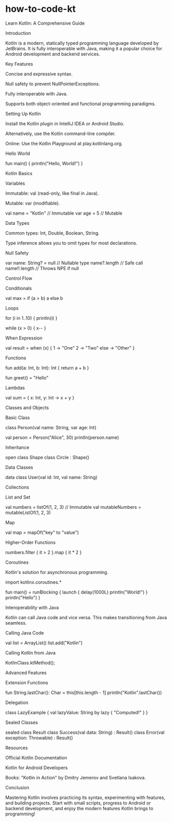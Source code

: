 # how-to-code-kt

Learn Kotlin: A Comprehensive Guide

Introduction

Kotlin is a modern, statically typed programming language developed by JetBrains. It is fully interoperable with Java, making it a popular choice for Android development and backend services.

Key Features

Concise and expressive syntax.

Null safety to prevent NullPointerExceptions.

Fully interoperable with Java.

Supports both object-oriented and functional programming paradigms.

Setting Up Kotlin

Install the Kotlin plugin in IntelliJ IDEA or Android Studio.

Alternatively, use the Kotlin command-line compiler.

Online: Use the Kotlin Playground at play.kotlinlang.org.

Hello World

fun main() {
    println("Hello, World!")
}

Kotlin Basics

Variables

Immutable: val (read-only, like final in Java).

Mutable: var (modifiable).

val name = "Kotlin" // Immutable
var age = 5         // Mutable

Data Types

Common types: Int, Double, Boolean, String.

Type inference allows you to omit types for most declarations.

Null Safety

var name: String? = null  // Nullable type
name?.length              // Safe call
name!!.length             // Throws NPE if null

Control Flow

Conditionals

val max = if (a > b) a else b

Loops

for (i in 1..10) {
    println(i)
}

while (x > 0) {
    x--
}

When Expression

val result = when (x) {
    1 -> "One"
    2 -> "Two"
    else -> "Other"
}

Functions

fun add(a: Int, b: Int): Int {
    return a + b
}

fun greet() = "Hello"

Lambdas

val sum = { x: Int, y: Int -> x + y }

Classes and Objects

Basic Class

class Person(val name: String, var age: Int)

val person = Person("Alice", 30)
println(person.name)

Inheritance

open class Shape
class Circle : Shape()

Data Classes

data class User(val id: Int, val name: String)

Collections

List and Set

val numbers = listOf(1, 2, 3)  // Immutable
val mutableNumbers = mutableListOf(1, 2, 3)

Map

val map = mapOf("key" to "value")

Higher-Order Functions

numbers.filter { it > 2 }.map { it * 2 }

Coroutines

Kotlin's solution for asynchronous programming.

import kotlinx.coroutines.*

fun main() = runBlocking {
    launch {
        delay(1000L)
        println("World!")
    }
    println("Hello")
}

Interoperability with Java

Kotlin can call Java code and vice versa. This makes transitioning from Java seamless.

Calling Java Code

val list = ArrayList<String>()
list.add("Kotlin")

Calling Kotlin from Java

KotlinClass.ktMethod();

Advanced Features

Extension Functions

fun String.lastChar(): Char = this[this.length - 1]
println("Kotlin".lastChar())

Delegation

class LazyExample {
    val lazyValue: String by lazy {
        "Computed!"
    }
}

Sealed Classes

sealed class Result
class Success(val data: String) : Result()
class Error(val exception: Throwable) : Result()

Resources

Official Kotlin Documentation

Kotlin for Android Developers

Books: "Kotlin in Action" by Dmitry Jemerov and Svetlana Isakova.

Conclusion

Mastering Kotlin involves practicing its syntax, experimenting with features, and building projects. Start with small scripts, progress to Android or backend development, and enjoy the modern features Kotlin brings to programming!
